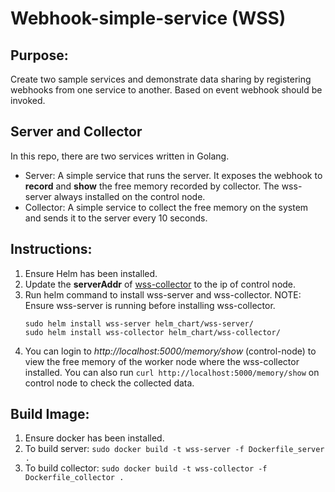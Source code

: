 # Webhook-simple-service (WSS)

## Purpose:
Create two sample services and demonstrate data sharing by registering webhooks from one service to another. Based on event webhook should be invoked.

## Server and Collector
In this repo, there are two services written in Golang. 
- Server: A simple service that runs the server. It exposes the webhook to **record** and **show** the free memory recorded by collector. The wss-server always installed on the control node.
- Collector: A simple service to collect the free memory on the system and sends it to the server every 10 seconds.

## Instructions:
1. Ensure Helm has been installed. 
2. Update the **serverAddr** of [wss-collector](helm_chart/wss-collector/values.yaml#L13) to the ip of control node. 
3. Run helm command to install wss-server and wss-collector. 
NOTE: Ensure wss-server is running before installing wss-collector. 
   ```
   sudo helm install wss-server helm_chart/wss-server/
   sudo helm install wss-collector helm_chart/wss-collector/
   ```
4. You can login to _http://localhost:5000/memory/show_ (control-node) to view the free memory of the worker node where the wss-collector installed. 
   You can also run ```curl http://localhost:5000/memory/show``` on control node to check the collected data.

## Build Image:
1. Ensure docker has been installed. 
2. To build server: 
```sudo docker build -t wss-server -f Dockerfile_server .```
2. To build collector:
 ```sudo docker build -t wss-collector -f Dockerfile_collector .```